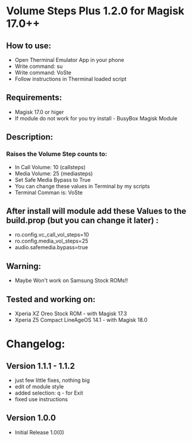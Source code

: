 # Volume Steps Plus 1.2.0 for Magisk 17.0++

## How to use:
- Open Therminal Emulator App in your phone
- Write command: su
- Write command: VoSte
- Follow instructions in Therminal loaded script 

## Requirements:
- Magisk 17.0 or higer
- If module do not work for you try install - BusyBox Magisk Module


## Description:
### Raises the Volume Step counts to:
- In Call Volume:	10 (callsteps) 
- Media Volume:		25 (mediasteps)
- Set Safe Media Bypass to True 
- You can change these values in Terminal by my scripts
- Terminal Comman is: VoSte


## After install will module add these Values to the build.prop (but you can change it later) :
- ro.config.vc_call_vol_steps=10
- ro.config.media_vol_steps=25
- audio.safemedia.bypass=true

## Warning:
- Maybe Won't work on Samsung Stock ROMs!!

## Tested and working on:
- Xperia XZ Oreo Stock ROM - with Magisk 17.3
- Xperia Z5 Compact LineAgeOS 14.1 - with Magisk 18.0

# Changelog:
## Version 1.1.1 - 1.1.2
  - just few little fixes, nothing big
  - edit of module style
  - added selection: q - for Exit
  - fixed use instructions

## Version 1.0.0
  - Initial Release 1.0(0)
